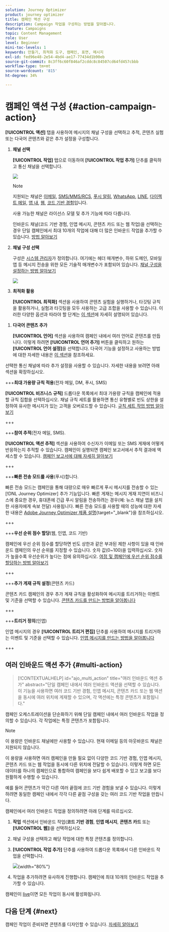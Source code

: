```yaml
---
solution: Journey Optimizer
product: journey optimizer
title: 캠페인 액션 구성
description: Campaign 작업을 구성하는 방법을 알아봅니다.
feature: Campaigns
topic: Content Management
role: User
level: Beginner
mini-toc-levels: 1
keywords: 만들기, 최적화 도구, 캠페인, 표면, 메시지
exl-id: fed96e48-2e54-4bd4-ae17-77434d1b90eb
source-git-commit: 8c3ff6c60f846af2cddc8c84507cd64fd457cbbb
workflow-type: tm+mt
source-wordcount: '815'
ht-degree: 34%

---
```


# 캠페인 액션 구성 {#action-campaign-action}

**[!UICONTROL 액션]** 탭을 사용하여 메시지의 채널 구성을 선택하고 추적, 콘텐츠 실험 또는 다국어 콘텐츠와 같은 추가 설정을 구성합니다.



1. **채널 선택**

   **[!UICONTROL 작업]** 탭으로 이동하여 **[!UICONTROL 작업 추가]** 단추를 클릭하고 통신 채널을 선택합니다.

   ![](assets/create-campaign-add-action.png)


   >[!NOTE]
   >
   >지원되는 채널은 [이메일](../email/get-started-email.md), [SMS/MMS/RCS](../sms/get-started-sms.md), [푸시 알림](../push/get-started-push.md), [WhatsApp](../whatsapp/get-started-whatsapp.md), [LINE](../line/get-started-line.md), [다이렉트 메일](../direct-mail/get-started-direct-mail.md), [앱 내](../in-app/get-started-in-app.md), [웹](../web/get-started-web.md), [코드 기반 경험](../code-based/get-started-code-based.md)입니다.
   >
   >사용 가능한 채널은 라이선스 모델 및 추가 기능에 따라 다릅니다.

   인바운드 채널(코드 기반 경험, 인앱 메시지, 콘텐츠 카드 또는 웹 작업)을 선택하는 경우 단일 캠페인에서 최대 10개의 작업에 대해 더 많은 인바운드 작업을 추가할 수 있습니다. [방법 알아보기](#multi-action)

1. **채널 구성 선택**

   구성은 [시스템 관리자](../start/path/administrator.md)가 정의합니다. 여기에는 헤더 매개변수, 하위 도메인, 모바일 앱 등 메시지 전송을 위한 모든 기술적 매개변수가 포함되어 있습니다. [채널 구성을 설정하는 방법 알아보기](../configuration/channel-surfaces.md)

   ![](assets/create-campaign-action.png)

1. **최적화 활용**

   **[!UICONTROL 최적화]** 섹션을 사용하여 콘텐츠 실험을 실행하거나, 타깃팅 규칙을 활용하거나, 실험과 타깃팅을 모두 사용하는 고급 조합을 사용할 수 있습니다. 이러한 다양한 옵션과 따라야 할 단계는 [이 섹션](campaigns-message-optimization.md)에 자세히 설명되어 있습니다.
<!--
1. **Create a content experiment**

    Use the **[!UICONTROL Content experiment]** section to define multiple delivery treatments in order to measure which one performs best for your target audience. Click the **[!UICONTROL Create experiment]** button then follow the steps detailed in this section: [Create a content experiment](../content-management/content-experiment.md).-->

1. **다국어 콘텐츠 추가**

   **[!UICONTROL 언어]** 섹션을 사용하여 캠페인 내에서 여러 언어로 콘텐츠를 만듭니다. 이렇게 하려면 **[!UICONTROL 언어 추가]** 버튼을 클릭하고 원하는 **[!UICONTROL 언어 설정]**&#x200B;을 선택합니다. 다국어 기능을 설정하고 사용하는 방법에 대한 자세한 내용은 [이 섹션](../content-management/multilingual-gs.md)을 참조하세요.

선택한 통신 채널에 따라 추가 설정을 사용할 수 있습니다. 자세한 내용을 보려면 아래 섹션을 확장하십시오.

+++**최대 가용량 규칙 적용**(전자 메일, DM, 푸시, SMS)

**[!UICONTROL 비즈니스 규칙]** 드롭다운 목록에서 최대 가용량 규칙을 캠페인에 적용할 규칙 집합을 선택하십시오. 채널 규칙 세트를 활용하면 통신 유형별로 빈도 상한을 설정하여 유사한 메시지가 있는 고객을 오버로드할 수 있습니다. [규칙 세트 작업 방법 알아보기](../conflict-prioritization/rule-sets.md)

+++

+++**참여 추적**(전자 메일, SMS).

**[!UICONTROL 액션 추적]** 섹션을 사용하여 수신자가 이메일 또는 SMS 게재에 어떻게 반응하는지 추적할 수 있습니다. 캠페인이 실행되면 캠페인 보고서에서 추적 결과에 액세스할 수 있습니다. [캠페인 보고서에 대해 자세히 알아보기](../reports/campaign-global-report-cja.md)

+++

+++**빠른 전송 모드를 사용**(푸시)합니다.

빠른 전송 모드는 캠페인을 통해 대량으로 매우 빠르게 푸시 메시지를 전송할 수 있는 [!DNL Journey Optimizer] 추가 기능입니다. 빠른 게재는 메시지 게재 지연이 비즈니스에 중요한 경우, 휴대폰에 긴급 푸시 알림을 전송하려는 경우(예: 뉴스 채널 앱을 설치한 사용자에게 속보 전달) 사용됩니다. 빠른 전송 모드를 사용할 때의 성능에 대한 자세한 내용은 [Adobe Journey Optimizer 제품 설명](https://helpx.adobe.com/kr/legal/product-descriptions/adobe-journey-optimizer.html){target="_blank"}을 참조하십시오.

+++

+++**우선 순위 점수 할당**(웹, 인앱, 코드 기반)

캠페인에 우선 순위 점수를 할당하면 빈도 상한과 같은 부과된 제한 사항이 있을 때 인바운드 캠페인의 우선 순위를 지정할 수 있습니다. 숫자 값(0~100)을 입력하십시오. 숫자가 높을수록 우선순위가 높다는 점에 유의하십시오. [여정 및 캠페인에 우선 순위 점수를 할당하는 방법 알아보기](../conflict-prioritization/priority-scores.md)

+++

+++**추가 게재 규칙 설정**(콘텐츠 카드)

콘텐츠 카드 캠페인의 경우 추가 게재 규칙을 활성화하여 메시지를 트리거하는 이벤트 및 기준을 선택할 수 있습니다. [콘텐츠 카드를 만드는 방법을 알아봅니다](../content-card/create-content-card.md)

+++

+++**트리거 정의**(인앱)

인앱 메시지의 경우 **[!UICONTROL 트리거 편집]** 단추를 사용하여 메시지를 트리거하는 이벤트 및 기준을 선택할 수 있습니다. [인앱 메시지를 만드는 방법을 알아봅니다](../in-app/create-in-app.md)

+++

## 여러 인바운드 액션 추가 {#multi-action}

>[!CONTEXTUALHELP]
>id="ajo_multi_action"
>title="여러 인바운드 액션 추가"
>abstract="단일 캠페인 내에서 여러 인바운드 액션을 선택할 수 있습니다. 이 기능을 사용하면 여러 코드 기반 경험, 인앱 메시지, 콘텐츠 카드 또는 웹 액션을 동시에 여러 위치에 게재할 수 있으며, 각 액션에는 특정 콘텐츠가 포함됩니다."

캠페인 오케스트레이션을 단순화하기 위해 단일 캠페인 내에서 여러 인바운드 작업을 정의할 수 있습니다. 각 작업에는 특정 콘텐츠가 포함됩니다.

>[!NOTE]
>
>이 용량은 인바운드 채널에만 사용할 수 있습니다. 현재 이메일 등의 아웃바운드 채널은 지원되지 않습니다.

이 용량을 사용하면 여러 캠페인을 만들 필요 없이 다양한 코드 기반 경험, 인앱 메시지, 콘텐츠 카드 또는 웹 작업을 동시에 다른 위치에 전달할 수 있습니다. 이렇게 하면 모든 데이터를 하나의 캠페인으로 통합하여 캠페인을 보다 쉽게 배포할 수 있고 보고를 보다 원활하게 수행할 수 있습니다.

예를 들어 콘텐츠가 약간 다른 여러 끝점에 코드 기반 경험을 보낼 수 있습니다. 이렇게 하려면 동일한 캠페인 내에서 각각 다른 끝점 구성을 갖는 여러 코드 기반 작업을 만듭니다.

캠페인에서 여러 인바운드 작업을 정의하려면 아래 단계를 따르십시오.

1. **작업** 섹션에서 인바운드 작업(**코드 기반 경험**, **인앱 메시지**, **콘텐츠 카드** 또는 **[!UICONTROL 웹]**)을 선택하십시오.

1. 채널 구성을 선택하고 해당 작업에 대한 특정 콘텐츠를 정의합니다.

1. **[!UICONTROL 작업 추가]** 단추를 사용하여 드롭다운 목록에서 다른 인바운드 작업을 선택합니다.

   ![](assets/create-campaign-multi-action.png){width="80%"}

1. 작업을 추가하려면 유사하게 진행합니다. 캠페인에 최대 10개의 인바운드 작업을 추가할 수 있습니다.

캠페인이 [live](review-activate-campaign.md)이면 모든 작업이 동시에 활성화됩니다.

## 다음 단계 {#next}

캠페인 작업이 준비되면 콘텐츠를 디자인할 수 있습니다. [자세히 알아보기](campaign-content.md)
